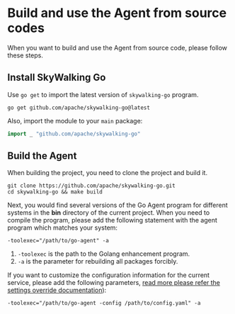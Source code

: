 # Build and use the Agent from source codes

When you want to build and use the Agent from source code, please follow these steps.

## Install SkyWalking Go

Use `go get` to import the latest version of `skywalking-go` program.

```shell
go get github.com/apache/skywalking-go@latest
```

Also, import the module to your `main` package: 

```go
import _ "github.com/apache/skywalking-go"
```

## Build the Agent

When building the project, you need to clone the project and build it.

```shell
git clone https://github.com/apache/skywalking-go.git
cd skywalking-go && make build
```

Next, you would find several versions of the Go Agent program for different systems in the **bin** directory of the current project. 
When you need to compile the program, please add the following statement with the agent program which matches your system:

```shell
-toolexec="/path/to/go-agent" -a
```

1. `-toolexec` is the path to the Golang enhancement program.
2. `-a` is the parameter for rebuilding all packages forcibly.

If you want to customize the configuration information for the current service, please add the following parameters, 
[read more please refer the settings override documentation](../advanced-features/settings-override.md)):

```shell
-toolexec="/path/to/go-agent -config /path/to/config.yaml" -a
```